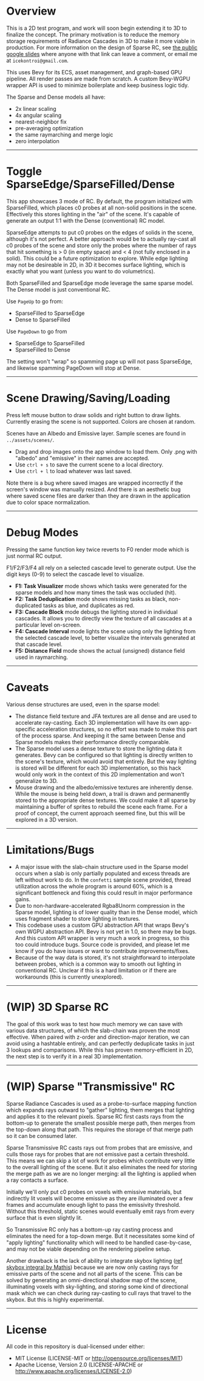 # Overview

This is a 2D test program, and work will soon begin extending it to 3D to finalize the concept. The primary motivation is to reduce the memory storage requirements of Radiance Cascades in 3D to make it more viable in production. For more information on the design of Sparse RC, see [the public google slides](https://docs.google.com/presentation/d/1shDaU-fOrhVIg4lGkITJcxVnf-VkVVTahlxngPiqeMs/edit?usp=sharing) where anyone with that link can leave a comment, or email me at `icekontroi@gmail.com`.

This uses Bevy for its ECS, asset management, and graph-based GPU pipeline. All render passes are made from scratch. A custom Bevy-WGPU wrapper API is used to minimize boilerplate and keep business logic tidy.

The Sparse and Dense models all have:
- 2x linear scaling
- 4x angular scaling
- nearest-neighbor fix
- pre-averaging optimization
- the same raymarching and merge logic
- zero interpolation

---
# Toggle SparseEdge/SparseFilled/Dense

This app showcases 3 mode of RC. By default, the program initialized with SparseFilled, which places c0 probes at all non-solid positions in the scene. Effectively this stores lighting in the "air" of the scene. It's capable of generate an output 1:1 with the Dense (conventional) RC model.

SparseEdge attempts to put c0 probes on the edges of solids in the scene, although it's not perfect. A better approach would be to actually ray-cast all c0 probes of the scene and store only the probes where the number of rays that hit something is > 0 (in empty space) and < 4 (not fully enclosed in a solid). This could be a future optimization to explore. While edge lighting may not be desireable in 2D, in 3D it becomes surface lighting, which is exactly what you want (unless you want to do volumetrics).

Both SparseFilled and SparseEdge mode leverage the same sparse model. The Dense model is just conventional RC.

Use `PageUp` to go from:
- SparseFilled to SparseEdge
- Dense to SparseFilled

Use `PageDown` to go from
- SparseEdge to SparseFilled
- SparseFilled to Dense

The setting won't "wrap" so spamming page up will not pass SparseEdge, and likewise spamming PageDown will stop at Dense.

---
# Scene Drawing/Saving/Loading

Press left mouse button to draw solids and right button to draw lights. Currently erasing the scene is not supported. Colors are chosen at random.

Scenes have an Albedo and Emissive layer. Sample scenes are found in `../assets/scenes/`.
- Drag and drop images onto the app window to load them. Only .png with "albedo" and "emissive" in their names are accepted.
- Use `ctrl + s` to save the current scene to a local directory.
- Use `ctrl + l` to load whatever was last saved.

Note there is a bug where saved images are wrapped incorrectly if the screen's window was manually resized. And there is an aesthetic bug where saved scene files are darker than they are drawn in the application due to color space normalization.

---
# Debug Modes

Pressing the same function key twice reverts to F0 render mode which is just normal RC output.

F1/F2/F3/F4 all rely on a selected cascade level to generate output. Use the digit keys (0-9) to select the cascade level to visualize.

- **F1: Task Visualizer** mode shows which tasks were generated for the sparse models and how many times the task was occluded (hit).
- **F2: Task Deduplication** mode shows missing tasks as black, non-duplicated tasks as blue, and duplicates as red.
- **F3: Cascade Block** mode debugs the lighting stored in individual cascades. It allows you to directly view the texture of all cascades at a particular level on-screen.
- **F4: Cascade Interval** mode lights the scene using only the lighting from the selected cascade level, to better visualize the intervals generated at that cascade level.
- **F5: Distance Field** mode shows the actual (unsigned) distance field used in raymarching.

---
# Caveats

Various dense structures are used, even in the sparse model:
- The distance field texture and JFA textures are all dense and are used to accelerate ray-casting. Each 3D implementation will have its own app-specific acceleration structures, so no effort was made to make this part of the process sparse. And keeping it the same between Dense and Sparse models makes their performance directly comparable.
- The Sparse model uses a dense texture to store the lighting data it generates. Bevy can be configured so that lighting is directly written to the scene's texture, which would avoid that entirely. But the way lighting is stored will be different for each 3D implementation, so this hack would only work in the context of this 2D implementation and won't generalize to 3D.
- Mouse drawing and the albedo/emissive textures are inherently dense. While the mouse is being held down, a trail is drawn and permanently stored to the appropriate dense textures. We could make it all sparse by maintaining a buffer of sprites to rebuild the scene each frame. For a proof of concept, the current approach seemed fine, but this will be explored in a 3D version.

---
# Limitations/Bugs

- A major issue with the slab-chain structure used in the Sparse model occurs when a slab is only partially populated and excess threads are left without work to do. In the `confetti` sample scene provided, thread utilization across the whole program is around 60%, which is a significant bottleneck and fixing this could result in major performance gains.
- Due to non-hardware-accelerated Rgba8Unorm compression in the Sparse model, lighting is of lower quality than in the Dense model, which uses fragment shader to store lighting in textures.
- This codebase uses a custom GPU abstraction API that wraps Bevy's own WGPU abstraction API. Bevy is not yet in 1.0, so there may be bugs. And this custom API wrapper is very much a work in progress, so this too could introduce bugs. Source code is provided, and please let me know if you do have issues or want to contribute improvements/fixes.
- Because of the way data is stored, it's not straightforward to interpolate between probes, which is a common way to smooth out lighting in conventional RC. Unclear if this is a hard limitation or if there are workarounds (this is currently unexplored).

---
# (WIP) 3D Sparse RC

The goal of this work was to test how much memory we can save with various data structures, of which the slab-chain was proven the most effective. When paired with z-order and direction-major iteration, we can avoid using a hashtable entirely, and can perfectly deduplicate tasks in just 3 lookups and comparisons. While this has proven memory-efficient in 2D, the next step is to verify it in a real 3D implementation.

---
# (WIP) Sparse "Transmissive" RC

Sparse Radiance Cascades is used as a probe-to-surface mapping function which expands rays outward to "gather" lighting, them merges that lighting and applies it to the relevant pixels. Sparse RC first casts rays from the bottom-up to generate the smallest possible merge path, then merges from the top-down along that path. This requires the storage of that merge path so it can be consumed later.

Sparse Transmissive RC casts rays out from probes that are emissive, and culls those rays for probes that are not emissive past a certain threshold. This means we can skip a lot of work for probes which contribute very little to the overall lighting of the scene. But it also eliminates the need for storing the merge path as we are no longer merging: all the lighting is applied when a ray contacts a surface.

Initially we'll only put c0 probes on voxels with emissive materials, but indirectly lit voxels will become emissive as they are illuminated over a few frames and accumulate enough light to pass the emissivity threshold. Without this threshold, static scenes would eventually emit rays from every surface that is even slightly lit.

So Transmissive RC only has a bottom-up ray casting process and eliminates the need for a top-down merge. But it necessitates some kind of "apply lighting" functionality which will need to be handled case-by-case, and may not be viable depending on the rendering pipeline setup.

Another drawback is the lack of ability to integrate skybox lighting ([ref skybox integral by Mathis](https://www.shadertoy.com/view/mtlBzX)) because we are now only casting rays for emissive parts of the scene and not all parts of the scene. This can be solved by generating an omni-directional shadow map of the scene, illuminating voxels with sky-lighting, and storing some kind of directional mask which we can check during ray-casting to cull rays that travel to the skybox. But this is highly experimental.

---
# License

All code in this repository is dual-licensed under either:
- MIT License (LICENSE-MIT or http://opensource.org/licenses/MIT)
- Apache License, Version 2.0 (LICENSE-APACHE or http://www.apache.org/licenses/LICENSE-2.0)